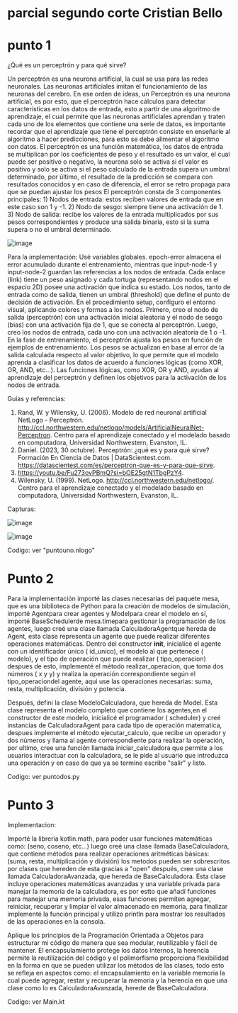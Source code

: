 # parcial segundo corte Cristian Bello


# punto 1

¿Qué es un perceptrón y para qué sirve? 

Un perceptrón es una neurona artificial, la cual se usa para las redes neuronales. Las neuronas artificiales imitan el funcionamiento de las neuronas del cerebro.
En ese orden de ideas, un Perceptrón es una neurona artificial, es por esto, que el perceptrón hace cálculos para detectar características en los datos de entrada, esto a partir de una algoritmo de aprendizaje, el cual permite que las neuronas artificiales aprendan y traten cada uno de los elementos que contiene una serie de datos, es importante recordar que el aprendizaje que tiene el perceptrón consiste en enseñarle al algoritmo a hacer predicciones, para esto se debe alimentar el algoritmo con datos.
El perceptrón es una función matemática, los datos de entrada se multiplican por los coeficientes de peso y el resultado es un valor, el cual puede ser positivo o negativo, la neurona solo se activa si el valor es positivo y solo se activa si el peso calculado de la entrada supera un umbral determinado, por último, el resultado de la predicción se compara con resultados conocidos y en caso de diferencia, el error se retro propaga para que se puedan ajustar los pesos
El perceptrón consta de 3 componentes principales: 1) Nodos de entrada: estos reciben valores de entrada que en este caso son 1 y -1. 2) Nodo de sesgo: siempre tiene una activación de 1. 3) Nodo de salida: recibe los valores de la entrada multiplicados por sus pesos correspondientes y produce una salida binaria, esto si la suma supera o no el umbral determinado. 

![image](https://github.com/user-attachments/assets/9bf51f74-2a99-4e45-8d06-3fda51e8f20a)

Para la implementación:
Usé variables globales. epoch-error almacena el error acumulado durante el entrenamiento, mientras que input-node-1 y input-node-2 guardan las referencias a los nodos de entrada. Cada enlace (link) tiene un peso asignado y cada tortuga (representando nodos en el espacio 2D) posee una activación que indica su estado. Los nodos, tanto de entrada como de salida, tienen un umbral (threshold) que define el punto de decisión de activación.
En el procedimiento setup, configuro el entorno visual, aplicando colores y formas a los nodos. Primero, creo el nodo de salida (perceptrón) con una activación inicial aleatoria y el nodo de sesgo (bias) con una activación fija de 1, que se conecta al perceptrón. Luego, creo los nodos de entrada, cada uno con una activación aleatoria de 1 o -1.
En la fase de entrenamiento, el perceptrón ajusta los pesos en función de ejemplos de entrenamiento. Los pesos se actualizan en base al error de la salida calculada respecto al valor objetivo, lo que permite que el modelo aprenda a clasificar los datos de acuerdo a funciones lógicas (como XOR, OR, AND, etc…).
Las funciones lógicas, como XOR, OR y AND, ayudan al aprendizaje del perceptrón y definen los objetivos para la activación de los nodos de entrada.

Guías y referencias:

1.	Rand, W. y Wilensky, U. (2006). Modelo de red neuronal artificial NetLogo - Perceptrón. http://ccl.northwestern.edu/netlogo/models/ArtificialNeuralNet-Perceptron. Centro para el aprendizaje conectado y el modelado basado en computadora, Universidad Northwestern, Evanston, IL.
2.	Daniel. (2023, 30 octubre). Perceptrón: ¿qué es y para qué sirve? Formación En Ciencia de Datos | DataScientest.com. https://datascientest.com/es/perceptron-que-es-y-para-que-sirve.
3.	https://youtu.be/Fu273ovPBmQ?si=bOE25gtN1TbgPzY4.
4.	Wilensky, U. (1999). NetLogo. http://ccl.northwestern.edu/netlogo/. Centro para el aprendizaje conectado y el modelado basado en computadora, Universidad Northwestern, Evanston, IL.

Capturas:

![image](https://github.com/user-attachments/assets/1b59f717-8bab-41b5-b4f4-3bb198487eb6)

![image](https://github.com/user-attachments/assets/9d952817-c5d0-4330-bcc3-e7099e920f83)

Codigo: ver "puntouno.nlogo"


# Punto 2

Para la implementación importé las clases necesarias del paquete mesa, que es una biblioteca de Python para la creación de modelos de simulación, importé Agentpara crear agentes y Modelpara crear el modelo en sí, importé BaseSchedulerde mesa.timepara gestionar la programación de los agentes, luego creé una clase llamada CalculadoraAgentque hereda de Agent, esta clase representa un agente que puede realizar diferentes operaciones matemáticas. Dentro del constructor __init__, inicialicé el agente con un identificador único ( id_unico), el modelo al que pertenece ( modelo), y el tipo de operación que puede realizar ( tipo_operacion) despues de esto, implementé el método realizar_operacion, que toma dos números ( x y y) y realiza la operación correspondiente según el tipo_operaciondel agente, aqui use las operaciones necesarias: suma, resta, multiplicación, división y potencia.

Después, defini la clase ModeloCalculadora, que hereda de Model. Esta clase representa el modelo completo que contiene los agentes,en el constructor de este modelo, inicialicé el programador ( scheduler) y creé instancias de CalculadoraAgent para cada tipo de operación matematica, despues implemente el método ejecutar_calculo, que recibe un operador y dos números y llama al agente correspondiente para realizar la operación, por ultimo, cree una función llamada iniciar_calculadora que permite a los usuarios interactuar con la calculadora, se le pide al usuario que introduzca una operación y en caso de que ya se termine escribe "salir" y listo.

Codigo: ver puntodos.py


# Punto 3

Implementacion:

Importé la librería kotlin.math, para poder usar funciones matemáticas como: (seno, coseno, etc...) luego creé una clase llamada BaseCalculadora, que contiene métodos para realizar operaciones aritméticas básicas: (suma, resta, multiplicación y división) los metodos pueden ser sobrescritos por clases que hereden de esta gracias a "open" después, cree una clase llamada CalculadoraAvanzada, que hereda de BaseCalculadora. Esta clase incluye operaciones matemáticas avanzadas y una variable privada para manejar la memoria de la calculadora, es por estto que añadí funciones para manejar una memoria privada, esas funciones permiten agregar, reiniciar, recuperar y limpiar el valor almacenado en memoria, para finalizar implementé la función principal y utilizo println para mostrar los resultados de las operaciones en la consola.

Aplique los principios de la Programación Orientada a Objetos para estructurar mi código de manera que sea modular, reutilizable y fácil de mantener. El encapsulamiento protege los datos internos, la herencia permite la reutilización del código y el polimorfismo proporciona flexibilidad en la forma en que se pueden utilizar los métodos de las clases, todo esto se refleja en aspectos como: el encapsulamiento en la variable memoria la cual puede agregar, restar y recuperar la memoria y la herencia en que una clase como lo es CalculadoraAvanzada, herede de BaseCalculadora.

Codigo: ver Main.kt
